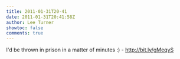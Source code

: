 ```yaml
---
title: 2011-01-31T20-41
date: 2011-01-31T20:41:58Z
author: Lee Turner
showtoc: false
comments: true
---
```


I'd be thrown in prison in a matter of minutes :) - http://bit.ly/gMeqyS

